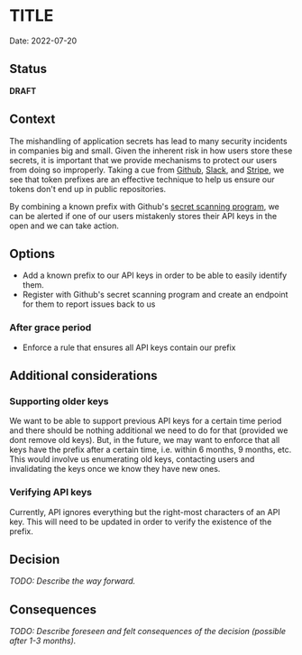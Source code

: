 # TITLE

Date: 2022-07-20

## Status

**DRAFT**

## Context

The mishandling of application secrets has lead to many security incidents in companies big and small. Given the inherent risk in how users store these secrets, it is important that we provide mechanisms to protect our users from doing so improperly.  Taking a cue from [Github](https://github.blog/2021-04-05-behind-githubs-new-authentication-token-formats/), [Slack](https://api.slack.com/authentication/token-types), and [Stripe](https://stripe.com/docs/api/authentication), we see that token prefixes are an effective technique to help us ensure our tokens don't end up in public repositories.

By combining a known prefix with Github's [secret scanning program](https://docs.github.com/en/developers/overview/secret-scanning-partner-program), we can be alerted if one of our users mistakenly stores their API keys in the open and we can take action.

## Options

- Add a known prefix to our API keys in order to be able to easily identify them.
- Register with Github's secret scanning program and create an endpoint for them to report issues back to us

### After grace period
- Enforce a rule that ensures all API keys contain our prefix

## Additional considerations

### Supporting older keys
We want to be able to support previous API keys for a certain time period and there should be nothing additional we need to do for that (provided we dont remove old keys). But, in the future, we may want to enforce that all keys have the prefix after a certain time, i.e. within 6 months, 9 months, etc.  This would involve us enumerating old keys, contacting users and invalidating the keys once we know they have new ones.

### Verifying API keys
Currently, API ignores everything but the right-most characters of an API key.  This will need to be updated in order to verify the existence of the prefix.


## Decision

_TODO: Describe the way forward._

## Consequences

_TODO: Describe foreseen and felt consequences of the decision (possible after 1-3 months)._
